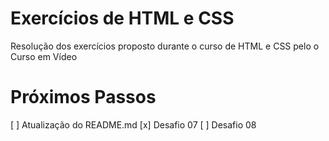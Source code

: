 # Exercícios de HTML e CSS

Resolução dos exercícios proposto durante o curso de HTML e CSS pelo o Curso em Vídeo

# Próximos Passos

[ ] Atualização do README.md
[x] Desafio 07
[ ] Desafio 08
